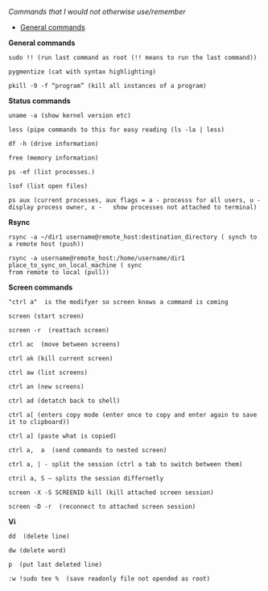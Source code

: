 *Commands that I would not otherwise use/remember* 

* [General commands](*general-commands)

**General commands**


	sudo !! (run last command as root (!! means to run the last command))

	pygmentize (cat with syntax highlighting)

	pkill -9 -f “program” (kill all instances of a program)



**Status commands**

	uname -a (show kernel version etc)

	less (pipe commands to this for easy reading (ls -la | less)

	df -h (drive information)

	free (memory information)

	ps -ef (list processes.)

	lsof (list open files)

	ps aux (current processes, aux flags = a - processs for all users, u - display process owner, x - 	show processes not attached to terminal)





**Rsync**


	rsync -a ~/dir1 username@remote_host:destination_directory ( synch to a remote host (push))

	rsync -a username@remote_host:/home/username/dir1 place_to_sync_on_local_machine ( sync 
	from remote to local (pull))

**Screen commands**


	"ctrl a"  is the modifyer so screen knows a command is coming

	screen (start screen)

	screen -r  (reattach screen)

	ctrl ac  (move between screens)

	ctrl ak (kill current screen)

	ctrl aw (list screens)

	ctrl an (new screens)

	ctrl ad (detatch back to shell)

	ctrl a[ (enters copy mode (enter once to copy and enter again to save it to clipboard))

	ctrl a] (paste what is copied)

	ctrl a,  a  (send commands to nested screen) 

	ctrl a, | - split the session (ctrl a tab to switch between them)

	ctril a, S – splits the session differnetly

	screen -X -S SCREENID kill (kill attached screen session)

	screen -D -r  (reconnect to attached screen session)


**Vi**


	dd  (delete line)

	dw (delete word)

	p  (put last deleted line)

	:w !sudo tee %  (save readonly file not opended as root)
